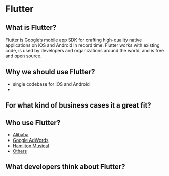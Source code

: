 # Flutter


## What is Flutter?

Flutter is Google’s mobile app SDK for crafting high-quality native applications on iOS and Android in record time. 
Flutter works with existing code, is used by developers and organizations around the world, and is free and open source.

## Why we should use Flutter?

- single codebase for iOS and Android
- 


## For what kind of business cases it a great fit?



## Who use Flutter?

- [Alibaba]()
- [Google AdWords]()
- [Hamilton Musical]()
- [Others](https://itsallwidgets.com/)

## What developers think about Flutter?



